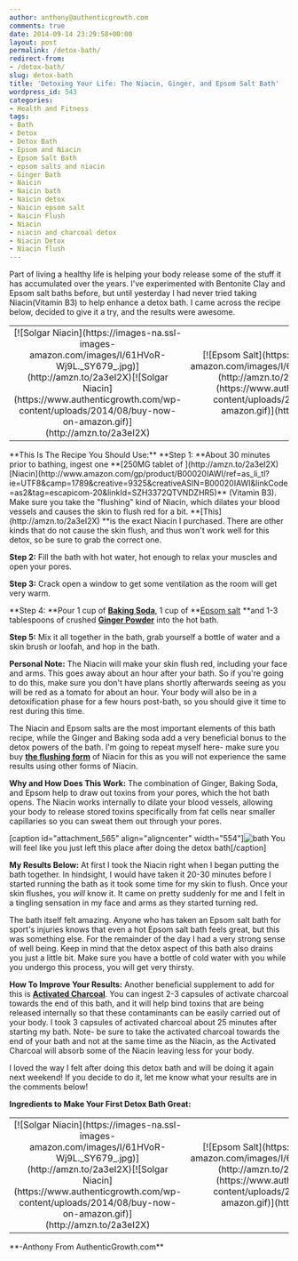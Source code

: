 ```yaml
---
author: anthony@authenticgrowth.com
comments: true
date: 2014-09-14 23:29:58+00:00
layout: post
permalink: /detox-bath/
redirect-from:
- /detox-bath/
slug: detox-bath
title: 'Detoxing Your Life: The Niacin, Ginger, and Epsom Salt Bath'
wordpress_id: 543
categories:
- Health and Fitness
tags:
- Bath
- Detox
- Detox Bath
- Epsom and Niacin
- Epsom Salt Bath
- epsom salts and niacin
- Ginger Bath
- Naicin
- Naicin bath
- Naicin detox
- Naicin epsom salt
- Naicin Flush
- Niacin
- niacin and charcoal detox
- Niacin Detox
- Niacin flush
---
```


Part of living a healthy life is helping your body release some of the stuff it has accumulated over the years. I've experimented with Bentonite Clay and Epsom salt baths before, but until yesterday I had never tried taking Niacin(Vitamin B3) to help enhance a detox bath. I came across the recipe below, decided to give it a try, and the results were awesome.<!-- more -->
<table >
<tbody >
<tr align="center" >

<td >[![Solgar Niacin](https://images-na.ssl-images-amazon.com/images/I/61HVoR-Wj9L._SY679_.jpg)](http://amzn.to/2a3eI2X)[![Solgar Niacin](https://www.authenticgrowth.com/wp-content/uploads/2014/08/buy-now-on-amazon.gif)](http://amzn.to/2a3eI2X)
</td>

<td >[![Epsom Salt](https://images-na.ssl-images-amazon.com/images/I/61HxeLTY7GL._SX522_.jpg)](http://amzn.to/29Zyjq3)[![Epsom Salt](https://www.authenticgrowth.com/wp-content/uploads/2014/08/buy-now-on-amazon.gif)](http://amzn.to/29Zyjq3)
</td>

<td >[![Ginger Powder](https://images-na.ssl-images-amazon.com/images/I/81xbDy8A3AL._SY679_.jpg)](http://amzn.to/2a3fvky)[![Ginger Powder](https://www.authenticgrowth.com/wp-content/uploads/2014/08/buy-now-on-amazon.gif)](http://amzn.to/2a3fvky)
</td>

<td >[![Baking Powder](https://images-na.ssl-images-amazon.com/images/I/91YtVQQxtiL._SY679_.jpg)](http://amzn.to/2a3fixM)[![Baking Powder](https://www.authenticgrowth.com/wp-content/uploads/2014/08/buy-now-on-amazon.gif)](http://amzn.to/2a3fixM)
</td>
</tr>
</tbody>
</table>
**This Is The Recipe You Should Use:**
**Step 1: **About 30 minutes prior to bathing, ingest one **[250MG tablet of ](http://amzn.to/2a3eI2X)[Niacin](http://www.amazon.com/gp/product/B00020IAWI/ref=as_li_tl?ie=UTF8&camp=1789&creative=9325&creativeASIN=B00020IAWI&linkCode=as2&tag=escapicom-20&linkId=SZH3372QTVNDZHR5)** (Vitamin B3). Make sure you take the "flushing" kind of Niacin, which dilates your blood vessels and causes the skin to flush red for a bit. **[This](http://amzn.to/2a3eI2X) **is the exact Niacin I purchased. There are other kinds that do not cause the skin flush, and thus won't work well for this detox, so be sure to grab the correct one.

**Step 2:** Fill the bath with hot water, hot enough to relax your muscles and open your pores.

**Step 3:** Crack open a window to get some ventilation as the room will get very warm.

**Step 4: **Pour 1 cup of **[Baking Soda](http://amzn.to/2a3fixM)**, 1 cup of **[Epsom salt](http://amzn.to/29Zyjq3) **and 1-3 tablespoons of crushed **[Ginger Powder](http://amzn.to/2a3fvky)** into the hot bath.

**Step 5:** Mix it all together in the bath, grab yourself a bottle of water and a skin brush or loofah, and hop in the bath.



**Personal Note:** The Niacin will make your skin flush red, including your face and arms. This goes away about an hour after your bath. So if you're going to do this, make sure you don't have plans shortly afterwards seeing as you will be red as a tomato for about an hour. Your body will also be in a detoxification phase for a few hours post-bath, so you should give it time to rest during this time.

The Niacin and Epsom salts are the most important elements of this bath recipe, while the Ginger and Baking soda add a very beneficial bonus to the detox powers of the bath. I'm going to repeat myself here- make sure you buy **[the flushing form](http://amzn.to/2a3eI2X)** of Niacin for this as you will not experience the same results using other forms of Niacin.

**Why and How Does This Work:**
The combination of Ginger, Baking Soda, and Epsom help to draw out toxins from your pores, which the hot bath opens. The Niacin works internally to dilate your blood vessels, allowing your body to release stored toxins specifically from fat cells near smaller capillaries so you can sweat them out through your pores.

[caption id="attachment_565" align="aligncenter" width="554"]![bath](http://www.authenticgrowth.com/wp-content/uploads/2014/09/bath.jpg) You will feel like you just left this place after doing the detox bath[/caption]

**My Results Below:**
At first I took the Niacin right when I began putting the bath together. In hindsight, I would have taken it 20-30 minutes before I started running the bath as it took some time for my skin to flush. Once your skin flushes, you _will_ know it. It came on pretty suddenly for me and I felt in a tingling sensation in my face and arms as they started turning red.

The bath itself felt amazing. Anyone who has taken an Epsom salt bath for sport's injuries knows that even a hot Epsom salt bath feels great, but this was something else. For the remainder of the day I had a very strong sense of well being. Keep in mind that the detox aspect of this bath also drains you just a little bit. Make sure you have a bottle of cold water with you while you undergo this process, you will get very thirsty.

**How To Improve Your Results:** Another beneficial supplement to add for this is **[Activated Charcoal](http://amzn.to/2aiURib)**. You can ingest 2-3 capsules of activate charcoal towards the end of this bath, and it will help bind toxins that are being released internally so that these contaminants can be easily carried out of your body. I took 3 capsules of activated charcoal about 25 minutes after starting my bath. Note- be sure to take the activated charcoal towards the end of your bath and not at the same time as the Niacin, as the Activated Charcoal will absorb some of the Niacin leaving less for your body.

I loved the way I felt after doing this detox bath and will be doing it again next weekend! If you decide to do it, let me know what your results are in the comments below!

**Ingredients to Make Your First Detox Bath Great:**
<table >
<tbody >
<tr align="center" >

<td >[![Solgar Niacin](https://images-na.ssl-images-amazon.com/images/I/61HVoR-Wj9L._SY679_.jpg)](http://amzn.to/2a3eI2X)[![Solgar Niacin](https://www.authenticgrowth.com/wp-content/uploads/2014/08/buy-now-on-amazon.gif)](http://amzn.to/2a3eI2X)
</td>

<td >[![Epsom Salt](https://images-na.ssl-images-amazon.com/images/I/61HxeLTY7GL._SX522_.jpg)](http://amzn.to/29Zyjq3)[![Epsom Salt](https://www.authenticgrowth.com/wp-content/uploads/2014/08/buy-now-on-amazon.gif)](http://amzn.to/29Zyjq3)
</td>

<td >[![Ginger Powder](https://images-na.ssl-images-amazon.com/images/I/81xbDy8A3AL._SY679_.jpg)](http://amzn.to/2a3fvky)[![Ginger Powder](https://www.authenticgrowth.com/wp-content/uploads/2014/08/buy-now-on-amazon.gif)](http://amzn.to/2a3fvky)
</td>

<td >[![Baking Powder](https://images-na.ssl-images-amazon.com/images/I/91YtVQQxtiL._SY679_.jpg)](http://amzn.to/2a3fixM)[![Baking Powder](https://www.authenticgrowth.com/wp-content/uploads/2014/08/buy-now-on-amazon.gif)](http://amzn.to/2a3fixM)
</td>
</tr>
</tbody>
</table>
**-Anthony From AuthenticGrowth.com**


